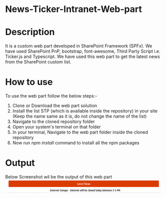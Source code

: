 # News-Ticker-Intranet-Web-part
# Description
It is a custom web part developed in SharePoint Framework (SPFx). We have used SharePoint PnP, bootstrap, font-awesome, Third Party Script i.e. Ticker.js and Typescript. We have used this web part to get the latest news from the SharePoint custom list.
# How to use
To use the web part follow the below steps:-
1) Clone or Download the web part solution
2) Install the list STP (which is available inside the repository) in your site (Keep the name same as it is, do not change the name of the list)
3) Navigate to the cloned repository folder
4) Open your system's terminal on that folder
5) In your terminal, Navigate to the web part folder inside the cloned repository
6) Now run *npm install* command to install all the npm packages
# Output
Below Screenshot wil be the output of this web part
![Image of Yaktocat](https://github.com/mindlabco/News-Ticker-Intranet-Web-part/blob/master/News-Ticker.png)
